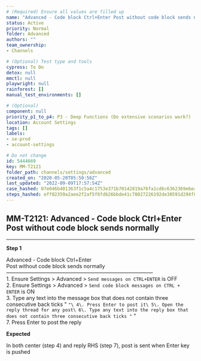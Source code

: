 ```yaml
---
# (Required) Ensure all values are filled up
name: "Advanced - Code block Ctrl+Enter Post without code block sends normally"
status: Active
priority: Normal
folder: Advanced
authors: ""
team_ownership: 
- Channels

# (Optional) Test type and tools
cypress: To Do
detox: null
mmctl: null
playwright: null
rainforest: []
manual_test_environments: []

# (Optional)
component: null
priority_p1_to_p4: P3 - Deep Functions (Do extensive scenarios work?)
location: Account Settings
tags: []
labels: 
- se-prod
- account-settings

# Do not change
id: 5444669
key: MM-T2121
folder_path: channels/settings/advanced
created_on: "2020-05-20T05:50:56Z"
last_updated: "2022-09-09T17:57:54Z"
case_hashed: 07e046b401363f1c5a4c1753e371b70142819a76fa1cd6c6362369e6eafe2638b72dc8602589387168d7fe0b240e3bb1
steps_hashed: eff02359a2aee2f2af5f6fdb26bbde41c78027226192de38591d294f81ba2363f08129ac9e026b175dc7bc318f6e4bb9
---
```


## MM-T2121: Advanced - Code block Ctrl+Enter Post without code block sends normally

---

**Step 1**

Advanced - Code block Ctrl+Enter\
Post without code block sends normally\
————————————————————————————\
1\. Ensure Settings > Advanced > `Send messages on CTRL+ENTER` is OFF\
2\. Ensure Settings > Advanced > `Send code block messages on CTRL + ENTER` is ON\
3\. Type any text into the message box that does not contain three consecutive back ticks " `"\ 4\. Press Enter to post it\ 5\. Open the reply thread for any post\ 6\. Type any text into the reply box that does not contain three consecutive back ticks "` "\
7\. Press Enter to post the reply

**Expected**

In both center (step 4) and reply RHS (step 7), post is sent when Enter key is pushed
